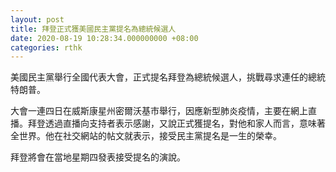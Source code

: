 ```yaml
---
layout: post
title: 拜登正式獲美國民主黨提名為總統候選人
date: 2020-08-19 10:28:34.000000000 +08:00
categories: rthk
---
```


美國民主黨舉行全國代表大會，正式提名拜登為總統候選人，挑戰尋求連任的總統特朗普。

大會一連四日在威斯康星州密爾沃基市舉行，因應新型肺炎疫情，主要在網上直播。拜登透過直播向支持者表示感謝，又說正式獲提名，對他和家人而言，意味著全世界。他在社交網站的帖文就表示，接受民主黨提名是一生的榮幸。

拜登將會在當地星期四發表接受提名的演說。
